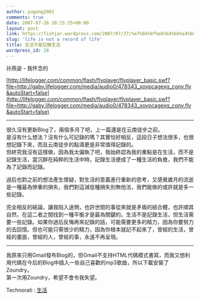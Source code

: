 ```yaml
---
author: yugang2002
comments: true
date: 2007-07-26 18:15:25+00:00
layout: post
link: https://fishjar.wordpress.com/2007/07/27/%e7%94%9f%e6%b4%bb%e4%b8%8d%e6%98%af%e8%a8%98%e9%8c%84%e7%94%9f%e6%b4%bb/
slug: 'life is not a record of life'
title: 生活不是記錄生活
wordpress_id: 28
---
```


孙燕姿 - 我怀念的  

[http://lifelogger.com/common/flash/flvplayer/flvplayer_basic.swf?file=http://gaby.lifelogger.com/media/audio0/478343_xovpcagexg_conv.flv&autoStart=false](http://lifelogger.com/common/flash/flvplayer/flvplayer_basic.swf?file=http://gaby.lifelogger.com/media/audio0/478343_xovpcagexg_conv.flv&autoStart=false)




--------------------------------------------------




很久沒有更新Blog了，兩個多月了吧，上一篇還是在云南徒步之前。  
是沒有什么想法？沒有什么可記錄的嗎？其實恰好相反，這段日子想法很多，也很想記錄下來，而且云南徒步的點滴更是非常值得記錄的。  
但終究我沒有這樣做，因為我太偏執了吧，我始終認為我的重點是在生活，而不是記錄生活，當沉醉在純粹的生活中時，記錄生活便成了一種生活的負擔，我們不能為了記錄而記錄。




過后也對之前的想法產生懷疑，對生活的意義進行重新的思考，又感覺歲月的流逝是一種最為慘重的損失，我們對這減低種損失別無他法，我們能做的或許就是多一些記錄。




完全相反的結論，讓我陷入迷惘，也許世間的事從來就是矛盾的結合體，也許順其自然，在這二者之間找到一種平衡才是最為關鍵的。生活不是記錄生活，但生活需要一些記錄。如果你過后反悔再來記錄的話，可能需要更多的精力，因為你要努力的去回憶。但也可能只需很少的精力，因為你根本就記不起來了，曾經的生活，曾經的畫面，曾經的人，曾經的事，永遠不再呈現。




----------------------------------------------




我原來只用Gmail發布Blog的，但Gmail不支持HTML代碼模式書寫，而我又想利用代碼在今后的Blog中插入一些自己喜歡的mp3歌曲，所以下載安裝了Zoundry。  
第一次用Zoundry，希望不會令我失望。





  
  Technorati : [生活](http://technorati.com/tag/%E7%94%9F%E6%B4%BB) 

